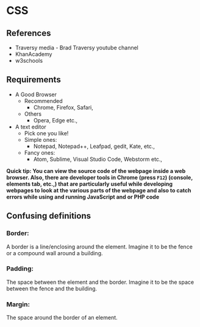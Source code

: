# CSS

## References
* Traversy media - Brad Traversy youtube channel
* KhanAcademy
* w3schools

## Requirements
* A Good Browser
    * Recommended
        * Chrome, Firefox, Safari,
    * Others
        * Opera, Edge etc.,
* A text editor
    * Pick one you like!
    * Simple ones:
        * Notepad, Notepad++, Leafpad, gedit, Kate, etc.,
    * Fancy ones:
        * Atom, Sublime, Visual Studio Code, Webstorm etc.,

**Quick tip: You can view the source code of the webpage inside a web browser. Also, there are developer tools in Chrome (press ``F12``) (console, elements tab, etc.,) that are particularly useful while developing webpages to look at the various parts of the webpage and also to catch errors while using and running JavaScript and or PHP code**

## Confusing definitions

### Border:
A border is a line/enclosing around the element. Imagine it to be the fence or a compound wall around a building.

### Padding:
The space between the element and the border. Imagine it to be the space between the fence and the building.

### Margin:
The space around the border of an element.

